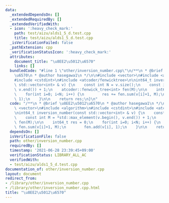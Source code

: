 ```yaml
---
data:
  _extendedDependsOn: []
  _extendedRequiredBy: []
  _extendedVerifiedWith:
  - icon: ':heavy_check_mark:'
    path: test/aizu/alds1_5_d.test.cpp
    title: test/aizu/alds1_5_d.test.cpp
  _isVerificationFailed: false
  _pathExtension: cpp
  _verificationStatusIcon: ':heavy_check_mark:'
  attributes:
    document_title: "\u8EE2\u5012\u6570"
    links: []
  bundledCode: "#line 1 \"other/inversion_number.cpp\"\n/**\n * @brief \u8EE2\u5012\
    \u6570\n * @author hasegawa1\n */\n\n#include <vector>\n#include <algorithm>\n\
    #include <cstdint>\n#include <atcoder/fenwicktree>\n\nint64_t inversion_number(const\
    \ std::vector<int> & v) {\n    const int N = v.size();\n    const int M = *std::max_element(v.begin(),\
    \ v.end()) + 1;\n    atcoder::fenwick_tree<int> fen(M);\n\n    int64_t res = 0;\n\
    \    for(int i=0; i<N; i++) {\n        res += fen.sum(v[i]+1, M);\n        fen.add(v[i],\
    \ 1);\n    }\n\n    return res;\n}\n"
  code: "/**\n * @brief \u8EE2\u5012\u6570\n * @author hasegawa1\n */\n\n#include\
    \ <vector>\n#include <algorithm>\n#include <cstdint>\n#include <atcoder/fenwicktree>\n\
    \nint64_t inversion_number(const std::vector<int> & v) {\n    const int N = v.size();\n\
    \    const int M = *std::max_element(v.begin(), v.end()) + 1;\n    atcoder::fenwick_tree<int>\
    \ fen(M);\n\n    int64_t res = 0;\n    for(int i=0; i<N; i++) {\n        res +=\
    \ fen.sum(v[i]+1, M);\n        fen.add(v[i], 1);\n    }\n\n    return res;\n}\n"
  dependsOn: []
  isVerificationFile: false
  path: other/inversion_number.cpp
  requiredBy: []
  timestamp: '2021-06-28 23:39:45+09:00'
  verificationStatus: LIBRARY_ALL_AC
  verifiedWith:
  - test/aizu/alds1_5_d.test.cpp
documentation_of: other/inversion_number.cpp
layout: document
redirect_from:
- /library/other/inversion_number.cpp
- /library/other/inversion_number.cpp.html
title: "\u8EE2\u5012\u6570"
---
```

